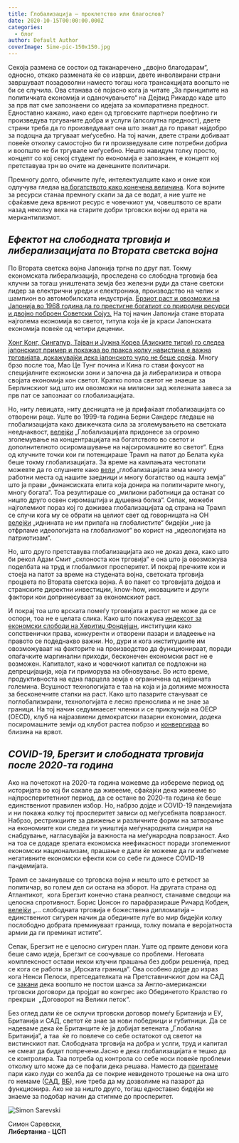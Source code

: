 ```yaml
---
title: Глобализација – проклетство или благослов?
date: 2020-10-15T00:00:00.000Z
categories:
  - блог
author: Default Author
coverImage: Sime-pic-150x150.jpg
---
```


Секоја размена се состои од таканаречено „двојно благодарам“, односно, откако размената ќе се изврши, двете инволвирани страни завршуваат позадоволни наместо тогаш кога трансакцијата воопшто не би се случила. Ова станава сè појасно кога ја читате „За принципите на политичката економија и оданочувањето“ на Дејвид Рикардо каде што за прв пат сме запознаени со идејата за компаративна предност. Едноставно кажано, иако еден од трговските партнери поефтино ги произведува тргуваните добра и услуги (апсолутна предност), двете страни треба да го произведуваат она што знаат да го прават најдобро за подоцна да тргуваат меѓусебно. На тој начин, двете страни добиваат повеќе отколку самостојно би ги произведувале сите потребни добриа и воопшто не би тргувале меѓусебно. Нешто навидум толку просто, концепт со кој секој студент по економија е запознаен, е концепт кој претставува трн во очите на денешните политичари. 

Премногу долго, обичните луѓе, интелектуалците како и оние кои одлучува гледаа [на богатството како конечена величина](https://www.aei.org/carpe-diem/the-fixed-pie-fallacy/). Кога војните за ресурси станаа премногу скапи за да се водат, а ние уште не сфаќавме дека врвниот ресурс е човечкиот ум, човештвото се врати назад неколку века на старите добри трговски војни од ерата на  меркантилизмот.

## **_Ефектот на слободната трговија и либерализацијата по Втората светска војна_**

По Втората светска војна Јапонија тргна по друг пат. Токму економската либерализација, проследена со слободна трговија беа клучни за тогаш уништената земја без железни руди да стане светски лидер за електрични уреди и електроника, производство на челик и шампион во автомобилската индустрија. [Брзиот раст и овозможи на Јапонија во 1968 година да го престигне богатиот со природни ресурси и двојно поброен Советски Сојуз.](http://en.classora.com/reports/t24369/general/ranking-of-the-worlds-richest-countries-by-gdp?edition=1967&fields=) На тој начин Јапонија стане втората најголема економија во светот, титула која ќе ја краси Јапонската економија повеќе од четири децении. 

[Хонг Конг, Сингапур, Тајван и Јужна Кореа (Азиските тигри) го следеа јапонскиот пример и покажаа во пракса колку навистина е важна трговијата, докажувајќи дека јапонското чудо не беше среќа](https://www.youtube.com/watch?v=xqh0zXSd4vc). Многу брзо после тоа, Мао Це Тунг почина и Кина го стави фокусот на специјалните економски зони и започна да ја либерализира и отвора својата економија кон светот. Кратко потоа светот не знаеше за Берлинскиот ѕид што им овозможи на милиони зад железната завеса за прв пат се запознаат со глобализацијата. 

Но, ниту левицата, ниту десницата не ја прифаќаат глобализацијата со отворени раце. Уште во 1999-та година Берни Сандерс гледаше на  глобализацијата како движечката сила за зголемувањето на светската нееднаквост, [велејќи](https://www.youtube.com/watch?v=iAL4f0jBIQ0&ab_channel=Catholics4Bernie) „Глобализацијата придонесе за огромно зголемување на концентрацијата на богатството во светот и дополнителното осиромашување на најсиромашните во светот“. Една од клучните точки кои ги потенцираше Трамп на патот до Белата куќа беше токму глобализацијата. За време на кампањата честопати можевте да го слушнете како [вели](https://www.usatoday.com/story/news/politics/elections/2016/06/28/donald-trump-globalization-trade-pennsylvania-ohio/86431376/) „глобализацијата зема многу работни места од нашите заедници и многу богатство од нашта земја“ што ја прави „финансиската елита која донира на политичарите многу, многу богата“. Тоа резултираше со „милиони работници да останат со ништо друго освен сиромаштија и душевна болка“. Сепак, можеби најголемиот пораз кој го доживеа глобализацијата од страна на Трамп се случи кога му се обрати на целиот свет од говорницата на ОН [велејќи](https://www.whitehouse.gov/articles/president-trump-we-have-rejected-globalism-and-embraced-patriotism/) „иднината не им припаѓа на глобалистите“ бидејќи „ние ја отфрламе идеологијата на глобализмот“ во корист на „идеологијата на патриотизам“.

Но, што друго претставува глобализацијата ако не доказ дека, како што би рекол Адам Смит „склоноста кон трговија“ е она што ја овозможува поделбата на труд и глобалмиот просперитет. И покрај пречките кои и стоеја на патот за време на студената војна, светската трговија процвета по Втората светска војна. А во пакет со трговијата дојдоа и странските директни инвестиции, know-how, иновациите и други фактори кои допринесуваат за економскиот раст. 

И покрај тоа што врската помеѓу трговијата и растот не може да се оспори, тоа не е целата слика. Како што покажува [индексот за економски слободи на Херитиџ Фондејшн](https://www.heritage.org/index/about), институции како сопственички права, конкурентн и отворени пазари и владеење на правото се подеднакво важни. Но, дури и кога институциите им овозможуваат на факторите на производство да функционираат, поради опаѓачките маргинални приходи, бесконечен економски раст не е возможен. Капиталот, како и човечкиот капитал се подложни на депрецијација, која ги приморува на обновување. Во исто време, продуктивноста на една парцела земја е ограничена од нејзината големина. Всушност технологијата е таа на која и ја должиме можноста за бесконечните стапки на раст. Како што пазарите стануваат се поглобализирани, технологијата е лесно пренослива и не знае за граници. На тој начин седумнаесет членки и се приклучија на ОЕСР (OECD), клуб на најразвиени демократски пазарни економии, додека посиромашните земји од клубот растеа побрзо и [конвергираа](https://www.youtube.com/watch?v=SVWX4Xjl4Os&ab_channel=MarginalRevolutionUniversity) во близина на врвот.

## **_COVID-19, Брегзит и слободната трговија после 2020-та година_**

Ако на почетокот на 2020-та година можевме да избереме период од историјата во кој би сакале да живееме, сфаќајќи дека живееме во најпросперитетниот период, да се остане во 2020-та година ќе беше единствениот правилен избор. Но, набрзо дојде и COVID-19 пандемијата и ни покажа колку тој просперитет зависи од меѓусебната поврзаност. Набрзо, рестрикциите за движење и различните форми на затворање  на економиите кои следеа ги уништија меѓународната синџири на снабдување, нагласувајќи ја важноста на меѓународна поврзаност. Ако на тоа се додаде зрелата економска неефикасност поради зголемениот економски национализам, прашање е дали ќе можеме да ги избегнеме негативните економски ефекти кои со себе ги донесе COVID-19 пандемијата. 

Трамп се закануваше со трговска војна и нешто што е реткост за политичар, во голем дел си остана на зборот. На другата страна од Атлантикот,  кога Брегзит конечно стана реалност, станавме сведоци на целосна спротивност. Борис Џонсон го парафразираше Ричард Кобден, [велејќи](https://www.spectator.co.uk/article/boris-johnson-britain-must-become-the-superman-of-global-free-trade) „... слободната трговија е божествена дипломатија – единствениот сигурен начин да обедините луѓе во мир бидејќи колку послободно добрата преминуваат граница, толку помала е веројатноста армии да ги преминат истите“. 

Сепак, Брегзит не е целосно сигурен план. Уште од првите денови кога беше само идеја, Брегзит се соочуваше со проблеми. Неговата комплексност остави некои клучни прашања без добри решенија, пред се кога се работи за „Ирската граница“. Ова особено дојде до израз кога Ненси Пелоси, претседателката на Претставничкиот дом на САД се [закани](https://www.theguardian.com/politics/2019/aug/14/no-chance-of-us-uk-deal-if-northern-ireland-peace-at-risk-pelosi) дека воопшто не постои шанса за Англо-aмерикански трговски договори да пројдат во конгрес ако Обединетото Кралство го прекрши  „Договорот на Велики петок“.

Без оглед дали ќе се склучи трговски договор помеѓу Британија и ЕУ, Британија и САД, светот ќе знае за нови победници и губитници. Да се надеваме дека ќе Британците ќе ја добијат ветената „Глобална Британија“, а таа  ќе го повлече со себе остатокот од светот на вистинскиот пат. Слободната трговија на добра и услги, труд и капитал не смеат да бидат попречени.Јасно е дека глобализацијата е тешко да се контролира. Таа потреба од контрола со себе носи повеќе проблеми отколку што може да се пофали дека решава. Наместо да [принтаме](https://cointelegraph.com/news/us-printed-more-money-in-one-month-than-in-two-centuries) пари како луди со желба да се покрие невиденото трошење на она што го немаме ([САД](https://www.bbc.com/news/business-54126226), [ВБ](https://www.bbc.com/news/business-53482895)), ние треба да му дозволиме на пазарот да функционира. Ако не за ништо друго, тогаш едноставно бидејќи не знаеме за подобар начин да стигнме до просперитет.  

![Simon Sarevski](http://libertaniabackup.local/wp-content/uploads/2020/02/Sime-pic-150x150.jpg)

Симон Саревски,   
**Либертаниа - ЦСП**
